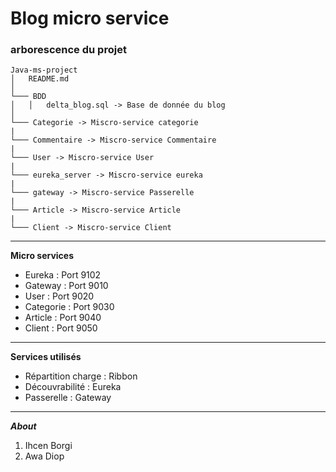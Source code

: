 # Blog micro service


### arborescence du projet

```
Java-ms-project
│   README.md    
│
└─── BDD
│   │   delta_blog.sql -> Base de donnée du blog
│   
└─── Categorie -> Miscro-service categorie
|
└─── Commentaire -> Miscro-service Commentaire
|
└─── User -> Miscro-service User
|
└─── eureka_server -> Miscro-service eureka
|
└─── gateway -> Miscro-service Passerelle
|
└─── Article -> Miscro-service Article
|
└─── Client -> Miscro-service Client

```
----

**Micro services**
- Eureka : Port 9102
- Gateway : Port 9010
- User : Port 9020
- Categorie : Port 9030
- Article : Port 9040
- Client : Port 9050
----

**Services utilisés**
- Répartition charge : Ribbon
- Découvrabilité : Eureka
- Passerelle : Gateway
----

***About***           
1. Ihcen Borgi
2. Awa Diop
